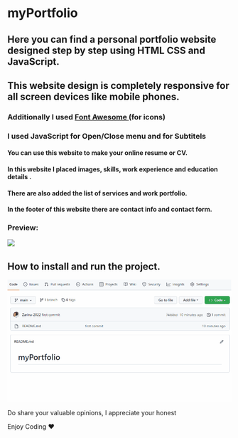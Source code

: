 # myPortfolio

<h2> Here you can find a personal portfolio website designed step by step using HTML 
CSS and JavaScript.</h2>

<h2>This website design is completely responsive for all screen devices 
like mobile phones.</h2>

<h3>Additionally I used <a href="https://cdnjs.com/libraries/font-awesome"><b>Font Awesome</b> </a> (for icons) </h3>

<h3> I used JavaScript for <b>Open/Close menu</b> and for <b> Subtitels</b> </h3>

<h4>You can use this website to make your online resume or CV. </h4>

<h4>In this website I placed images, skills, work experience and education details .</h4>

<h4>There are also added the list of services and work portfolio.</h4>

<h4>In the footer of this website there are contact info and contact form. </h4>


<h3>Preview:</h3>

![](portfolio.gif)

<h2> How to install and run the project. </h2>

![](portfolio-dl.gif)

Do share your valuable opinions, I appreciate your honest </br>

Enjoy Coding ❤



 



 
